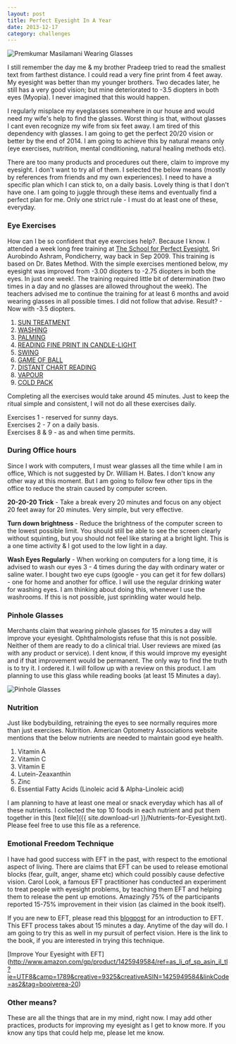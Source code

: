 ```yaml
---
layout: post
title: Perfect Eyesight In A Year
date: 2013-12-17
category: challenges
---
```


![Premkumar Masilamani Wearing Glasses]({{site.img-url}}/Premkumar-Masilamani-Wearing-Glasses.jpg)  

I still remember the day me & my brother Pradeep tried to read the smallest text from farthest distance. I could read a very fine print from 4 feet away. My eyesight was better than my younger brothers. Two decades later, he still has a very good vision; but mine deteriorated to -3.5 diopters in both eyes (Myopia). I never imagined that this would happen.  

I regularly misplace my eyeglasses somewhere in our house and would need my wife's help to find the glasses. Worst thing is that, without glasses I cant even recognize my wife from six feet away. I am tired of this dependency with glasses. I am going to get the perfect 20/20 vision or better by the end of 2014. I am going to achieve this by natural means only (eye exercises, nutrition, mental conditioning, natural healing methods etc).   

There are too many products and procedures out there, claim to improve my eyesight. I don't want to try all of them. I selected the below means (mostly by references from friends and my own experiences). I need to have a specific plan which I can stick to, on a daily basis. Lovely thing is that I don't have one. I am going to juggle through these items and eventually find a perfect plan for me. Only one strict rule - I must do at least one of these, everyday.  

### Eye Exercises

How can I be so confident that eye exercises help?. Because I know. I attended a week long free training at [The School for Perfect Eyesight][school-url], Sri Aurobindo Ashram, Pondicherry, way back in Sep 2009. This training is based on Dr. Bates Method. With the simple exercises mentioned below, my eyesight was improved from -3.00 diopters to -2.75 diopters in both the eyes. In just one week!. The training required little bit of determination (two times in a day and no glasses are allowed throughout the week). The teachers advised me to continue the training for at least 6 months and avoid wearing glasses in all possible times. I did not follow that advise. Result? - Now with -3.5 diopters. 

1. [SUN TREATMENT][1]
2. [WASHING][2]
3. [PALMING][3]
4. [READING FINE PRINT IN CANDLE-LIGHT][4]
5. [SWING][5]
6. [GAME OF BALL][6]
7. [DISTANT CHART READING][7]
8. [VAPOUR][8]
9. [COLD PACK][9]

[1]: http://www.motherandsriaurobindo.org/Content.aspx?ContentURL=/_staticcontent/sriaurobindoashram/-03%20the%20ashram/Departments/School%20For%20Perfect%20Eyesight/-01%20Sun%20Treatment.htm
[2]: http://www.motherandsriaurobindo.org/Content.aspx?ContentURL=/_staticcontent/sriaurobindoashram/-03%20the%20ashram/Departments/School%20For%20Perfect%20Eyesight/-02%20Washing.htm
[3]: http://www.motherandsriaurobindo.org/Content.aspx?ContentURL=/_staticcontent/sriaurobindoashram/-03%20the%20ashram/Departments/School%20For%20Perfect%20Eyesight/-03%20Palming.htm
[4]: http://www.motherandsriaurobindo.org/Content.aspx?ContentURL=/_staticcontent/sriaurobindoashram/-03%20the%20ashram/Departments/School%20For%20Perfect%20Eyesight/-04%20Reading%20Fine%20Print%20in%20Candle-Light.htm
[5]: http://www.motherandsriaurobindo.org/Content.aspx?ContentURL=/_staticcontent/sriaurobindoashram/-03%20the%20ashram/Departments/School%20For%20Perfect%20Eyesight/-05%20Swing.htm
[6]: http://www.motherandsriaurobindo.org/Content.aspx?ContentURL=/_staticcontent/sriaurobindoashram/-03%20the%20ashram/Departments/School%20For%20Perfect%20Eyesight/-06%20Game%20of%20Ball.htm
[7]: http://www.motherandsriaurobindo.org/Content.aspx?ContentURL=/_staticcontent/sriaurobindoashram/-03%20the%20ashram/Departments/School%20For%20Perfect%20Eyesight/-07%20Distant%20Chart%20Reading.htm
[8]: http://www.motherandsriaurobindo.org/Content.aspx?ContentURL=/_staticcontent/sriaurobindoashram/-03%20the%20ashram/Departments/School%20For%20Perfect%20Eyesight/-08%20Vapour.htm
[9]: http://www.motherandsriaurobindo.org/Content.aspx?ContentURL=/_staticcontent/sriaurobindoashram/-03%20the%20ashram/Departments/School%20For%20Perfect%20Eyesight/-09%20Cold%20Pack.htm

[school-url]: http://www.motherandsriaurobindo.org/Content.aspx?ContentURL=/_staticcontent/sriaurobindoashram/-03%20the%20ashram/Departments/School%20For%20Perfect%20Eyesight/-00%20Contents.htm

Completing all the exercises would take around 45 minutes. Just to keep the ritual simple and consistent, I will not do all these exercises daily.   

Exercises 1 - reserved for sunny days.  
Exercises 2 - 7 on a daily basis.  
Exercises 8 & 9 - as and when time permits.  

### During Office hours

Since I work with computers, I must wear glasses all the time while I am in office, Which is not suggested by Dr. William H. Bates. I don't know any other way at this moment. But I am going to follow few other tips in the office to reduce the strain caused by computer screen.  

**20-20-20 Trick** - Take a break every 20 minutes and focus on any object 20 feet away for 20 minutes. Very simple, but very effective.  

**Turn down brightness** - Reduce the brightness of the computer screen to the lowest possible limit. You should still be able to see the screen clearly without squinting, but you should not feel like staring at a bright light. This is a one time activity & I got used to the low light in a day.  

**Wash Eyes Regularly** - When working on computers for a long time, it is advised to wash our eyes 3 - 4 times during the day with ordinary water or saline water. I bought two eye cups (google - you can get it for few dollars) - one for home and another for office. I will use the regular drinking water for washing eyes. I am thinking about doing this, whenever I use the washrooms. If this is not possible, just sprinkling water would help.  

### Pinhole Glasses

Merchants claim that wearing pinhole glasses for 15 minutes a day will improve your eyesight. Ophthalmologists refuse that this is not possible. Neither of them are ready to do a clinical trial. User reviews are mixed (as with any product or service). I dent know, if this would improve my eyesight and if that improvement would be permanent. The only way to find the truth is to try it. I ordered it. I will follow up with a review on this product. I am planning to use this glass while reading books (at least 15 Minutes a day).  

![Pinhole Glasses]({{site.img-url}}/pinhole_glasses.jpg)  

### Nutrition

Just like bodybuilding, retraining the eyes to see normally requires more than just exercises. Nutrition. American Optometry Associations website mentions that the below nutrients are needed to maintain good eye health.  

1. Vitamin A
2. Vitamin C
3. Vitamin E
4. Lutein-Zeaxanthin
5. Zinc
6. Essential Fatty Acids (Linoleic acid & Alpha-Linoleic acid)

I am planning to have at least one meal or snack everyday which has all of these nutrients. I collected the top 10 foods in each nutrient and put them together in this [text file]({{ site.download-url }}/Nutrients-for-Eyesight.txt). Please feel free to use this file as a reference.  

### Emotional Freedom Technique

I have had good success with EFT in the past, with respect to the emotional aspect of living. There are claims that EFT can be used to release emotional blocks (fear, guilt, anger, shame etc) which could possibly cause defective vision. Carol Look, a famous EFT practitioner has conducted an experiment to treat people with eyesight problems, by teaching them EFT and helping them to release the pent up emotions. Amazingly 75% of the participants reported 15-75% improvement in their vision (as claimed in the book itself).  

If you are new to EFT, please read this [blogpost]({{site.url}}/the-eft-manual-cary-craig-book-review/) for an introduction to EFT. This EFT process takes about 15 minutes a day. Anytime of the day will do. I am going to try this as well in my pursuit of perfect vision. Here is the link to the book, if you are interested in trying this technique.  

[Improve Your Eyesight with EFT] (http://www.amazon.com/gp/product/1425949584/ref=as_li_qf_sp_asin_il_tl?ie=UTF8&camp=1789&creative=9325&creativeASIN=1425949584&linkCode=as2&tag=booiverea-20)  

### Other means?

These are all the things that are in my mind, right now. I may add other practices, products for improving my eyesight as I get to know more. If you know any tips that could help me, please let me know.  
